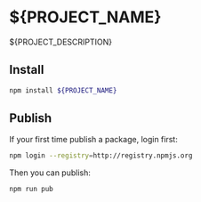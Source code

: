 # ${PROJECT_NAME}
${PROJECT_DESCRIPTION}

## Install
```bash
npm install ${PROJECT_NAME}
```

## Publish
If your first time publish a package, login first:
```bash
npm login --registry=http://registry.npmjs.org
```
Then you can publish:
```bash
npm run pub
```
